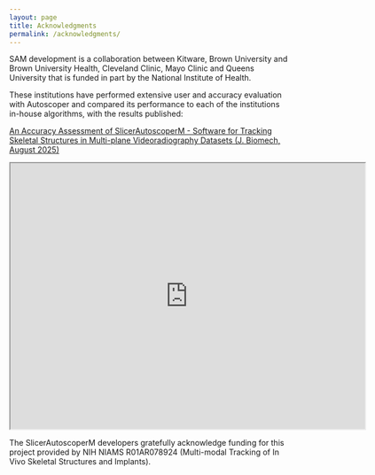 ```yaml
---
layout: page
title: Acknowledgments
permalink: /acknowledgments/
---
```


SAM development is a collaboration between Kitware, Brown University and Brown University Health, Cleveland Clinic, Mayo Clinic and Queens University that is funded in part by the National Institute of Health.

These institutions have performed extensive user and accuracy evaluation with Autoscoper and compared its performance to each of the institutions in-house algorithms, with the results published:

[An Accuracy Assessment of SlicerAutoscoperM - Software for Tracking Skeletal Structures in Multi-plane Videoradiography Datasets
(J. Biomech, August 2025)](https://doi.org/10.1016/j.jbiomech.2025.112810)


<iframe src="https://drive.google.com/file/d/13AJJ0G3x-iVUNbyBQA6GJGcOfw9OV7Af/preview" width="640" height="480" allow="autoplay"></iframe>

The SlicerAutoscoperM developers gratefully acknowledge funding for this project provided by NIH NIAMS R01AR078924 (Multi-modal Tracking of In Vivo Skeletal Structures and Implants).
